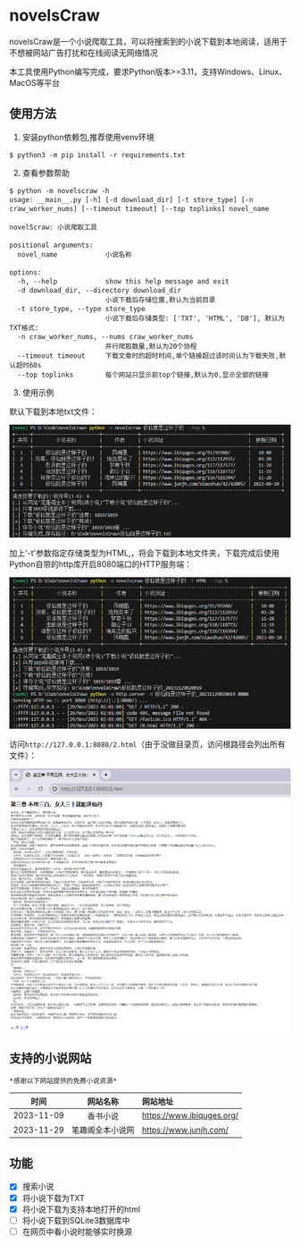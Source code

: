# novelsCraw
novelsCraw是一个小说爬取工具，可以将搜索到的小说下载到本地阅读，适用于不想被网站广告打扰和在线阅读无网络情况

本工具使用Python编写完成，要求Python版本>=3.11，支持Windows、Linux、MacOS等平台

## 使用方法
1. 安装python依赖包,推荐使用venv环境
```
$ python3 -m pip install -r requirements.txt 
```

2. 查看参数帮助
```
$ python -m novelscraw -h
usage: __main__.py [-h] [-d download_dir] [-t store_type] [-n craw_worker_nums] [--timeout timeout] [--top toplinks] novel_name

novelScraw: 小说爬取工具

positional arguments:
  novel_name            小说名称

options:
  -h, --help            show this help message and exit
  -d download_dir, --directory download_dir
                        小说下载后存储位置,默认为当前目录
  -t store_type, --type store_type
                        小说下载后存储类型: ['TXT', 'HTML', 'DB'], 默认为TXT格式:
  -n craw_worker_nums, --nums craw_worker_nums
                        并行爬取数量,默认为20个协程
  --timeout timeout     下载文章时的超时时间,单个链接超过该时间认为下载失败,默认超时60s
  --top toplinks        每个网站只显示前top个链接,默认为0,显示全部的链接
```

3. 使用示例

默认下载到本地txt文件：  

![默认参数使用示例图](static/useage.png)

加上'-t'参数指定存储类型为HTML,，将会下载到本地文件夹，下载完成后使用Python自带的http库开启8080端口的HTTP服务端：

![下载到本地html文件夹](static/usage_html.png)

访问`http://127.0.0.1:8080/2.html`（由于没做目录页，访问根路径会列出所有文件）：

![小说示例](static/html.png)

## 支持的小说网站
`*感谢以下网站提供的免费小说资源*`

| 时间 | 网站名称 | 网站地址 |
|:----:|:-------:|:---------|
| 2023-11-09 | 香书小说 | https://www.ibiquges.org/ |
| 2023-11-29 | 笔趣阁全本小说网 | https://www.junjh.com/|



## 功能
- [x] 搜索小说
- [x] 将小说下载为TXT
- [X] 将小说下载为支持本地打开的html
- [ ] 将小说下载到SQLite3数据库中
- [ ] 在网页中看小说时能够实时换源
